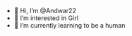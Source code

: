 - 👋 Hi, I’m @Andwar22
- 👀 I’m interested in Girl
- 🌱 I’m currently learning to be a human

<!---
Andwar22/Andwar22 is a ✨ special ✨ repository because its `README.md` (this file) appears on your GitHub profile.
You can click the Preview link to take a look at your changes.
--->
